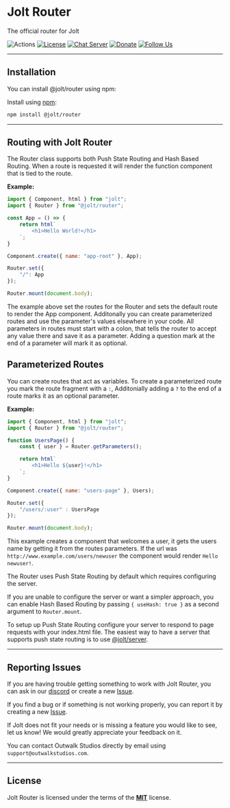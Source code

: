 # Jolt Router

The official router for Jolt

![Actions](https://github.com/OutwalkStudios/jolt/workflows/build/badge.svg)
[![License](https://img.shields.io/badge/license-MIT-green.svg)](https://github.com/OutwalkStudios/jolt-router/blob/master/LICENSE)
[![Chat Server](https://img.shields.io/badge/chat-on%20discord-7289da.svg)](https://discord.gg/jMQHZkG)
[![Donate](https://img.shields.io/badge/patreon-donate-green.svg)](https://www.patreon.com/outwalkstudios)
[![Follow Us](https://img.shields.io/badge/follow-on%20twitter-4AA1EC.svg)](https://twitter.com/OutwalkStudios)

---

## Installation

You can install @jolt/router using npm:

Install using [npm](https://www.npmjs.com/package/@jolt/router):
```bash
npm install @jolt/router
```

---

## Routing with Jolt Router

The Router class supports both Push State Routing and Hash Based Routing.
When a route is requested it will render the function component that is tied to the route.

**Example:**
```js
import { Component, html } from "jolt";
import { Router } from "@jolt/router";

const App = () => {
    return html`
        <h1>Hello World!</h1>
    `;
}

Component.create({ name: "app-root" }, App);

Router.set({
    "/": App
});

Router.mount(document.body);
```

The example above set the routes for the Router and sets the default route to render the App component.
Additonally you can create parameterized routes and use the parameter's values elsewhere in your code.
All parameters in routes must start with a colon, that tells the router to accept any value there and save it as a parameter. Adding a question mark at the end of a parameter will mark it as optional.

## Parameterized Routes

You can create routes that act as variables. To create a parameterized route you mark the route fragment with a `:`, 
Additonially adding a `?` to the end of a route marks it as an optional parameter.

**Example:**
```js
import { Component, html } from "jolt";
import { Router } from "@jolt/router";

function UsersPage() {
    const { user } = Router.getParameters();

    return html`
        <h1>Hello ${user}!</h1>
    `;
}

Component.create({ name: "users-page" }, Users);

Router.set({
    "/users/:user" : UsersPage
});

Router.mount(document.body);
```

This example creates a component that welcomes a user, it gets the users name by getting it from the routes parameters.
If the url was `http://www.example.com/users/newuser` the component would render `Hello newuser!`.

The Router uses Push State Routing by default which requires configuring the server.

If you are unable to configure the server or want a simpler approach,
you can enable Hash Based Routing by passing `{ useHash: true }` as a second argument to `Router.mount`.

To setup up Push State Routing configure your server to respond to page requests with your index.html file.
The easiest way to have a server that supports push state routing is to use [@jolt/server](https://www.npmjs.com/package/@jolt/server).

---

## Reporting Issues

If you are having trouble getting something to work with Jolt Router, you can ask in our [discord](https://discord.gg/jMQHZkG) or create a new [Issue](https://github.com/OutwalkStudios/jolt/issues).

If you find a bug or if something is not working properly, you can report it by creating a new [Issue](https://github.com/OutwalkStudios/jolt/issues).

If Jolt does not fit your needs or is missing a feature you would like to see, let us know! We would greatly appreciate your feedback on it.

You can contact Outwalk Studios directly by email using `support@outwalkstudios.com`.

---

## License

Jolt Router is licensed under the terms of the [**MIT**](https://github.com/OutwalkStudios/jolt/blob/master/LICENSE) license.